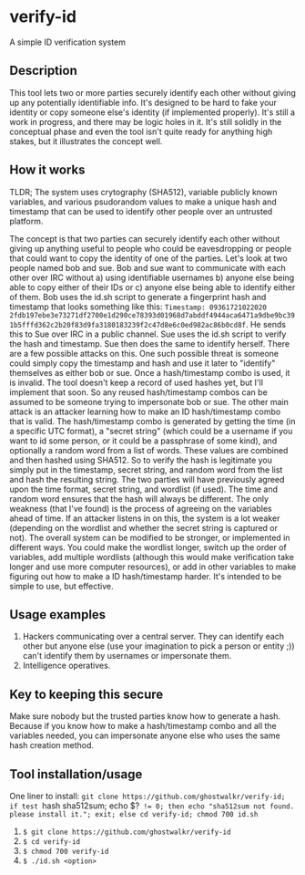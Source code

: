 # verify-id
A simple ID verification system

## Description
This tool lets two or more parties securely identify each other without giving up any potentially identifiable info. It's designed to be hard to fake your identity or copy someone else's identity (if implemented properly). It's still a work in progress, and there may be logic holes in it. It's still solidly in the conceptual phase and even the tool isn't quite ready for anything high stakes, but it illustrates the concept well.

## How it works
TLDR; The system uses crytography (SHA512), variable publicly known variables, and various psudorandom values to make a unique hash and timestamp that can be used to identify other people over an untrusted platform.

The concept is that two parties can securely identify each other without giving up anything useful to people who could be eavesdropping or people that could want to copy the identity of one of the parties. Let's look at two people named bob and sue. Bob and sue want to communicate with each other over IRC without a) using identifiable usernames b) anyone else being able to copy either of their IDs or c) anyone else being able to identify either of them. Bob uses the id.sh script to generate a fingerprint hash and timestamp that looks something like this: `Timestamp: 09361721022020 2fdb197ebe3e73271df2700e1d290ce78393d01968d7abddf4944aca6471a9dbe9bc391b5fffd362c2b20f83d9fa3180183239f2c47d8e6c0ed982ac86b0cd8f`. He sends this to Sue over IRC in a public channel. Sue uses the id.sh script to verify the hash and timestamp. Sue then does the same to identify herself.
 There are a few possible attacks on this. One such possible threat is someone could simply copy the timestamp and hash and use it later to "identify" themselves as either bob or sue. Once a hash/timestamp combo is used, it is invalid. The tool doesn't keep a record of used hashes yet, but I'll implement that soon. So any reused hash/timestamp combos can be assumed to be someone trying to impersonate bob or sue. The other main attack is an attacker learning how to make an ID hash/timestamp combo that is valid. The hash/timestamp combo is generated by getting the time (in a specific UTC format), a "secret string" (which could be a username if you want to id some person, or it could be a passphrase of some kind), and optionally a random word from a list of words. These values are combined and then hashed using SHA512. So to verify the hash is legitimate you simply put in the timestamp, secret string, and random word from the list and hash the resulting string. The two parties will have previously agreed upon the time format, secret string, and wordlist (if used). The time and random word ensures that the hash will always be different. The only weakness (that I've found) is the process of agreeing on the variables ahead of time. If an attacker listens in on this, the system is a lot weaker (depending on the wordlist and whether the secret string is captured or not).
 The overall system can be modified to be stronger, or implemented in different ways. You could make the wordlist longer, switch up the order of variables, add multiple wordlists (although this would make verification take longer and use more computer resources), or add in other variables to make figuring out how to make a ID hash/timestamp harder. It's intended to be simple to use, but effective.
 
 ## Usage examples
 1. Hackers communicating over a central server. They can identify each other but anyone else (use your imagination to pick a person or entity ;)) can't identify them by usernames or impersonate them.
 2. Intelligence operatives.
 
 ## Key to keeping this secure
 Make sure nobody but the trusted parties know how to generate a hash. Because if you know how to make a hash/timestamp combo and all the variables needed, you can impersonate anyone else who uses the same hash creation method.
 
 ## Tool installation/usage
 One liner to install: `git clone https://github.com/ghostwalkr/verify-id; if test `hash sha512sum; echo $?` != 0; then echo "sha512sum not found. please install it."; exit; else cd verify-id; chmod 700 id.sh`
 1. `$ git clone https://github.com/ghostwalkr/verify-id`
 2. `$ cd verify-id`
 3. `$ chmod 700 verify-id`
 4. `$ ./id.sh <option>`
